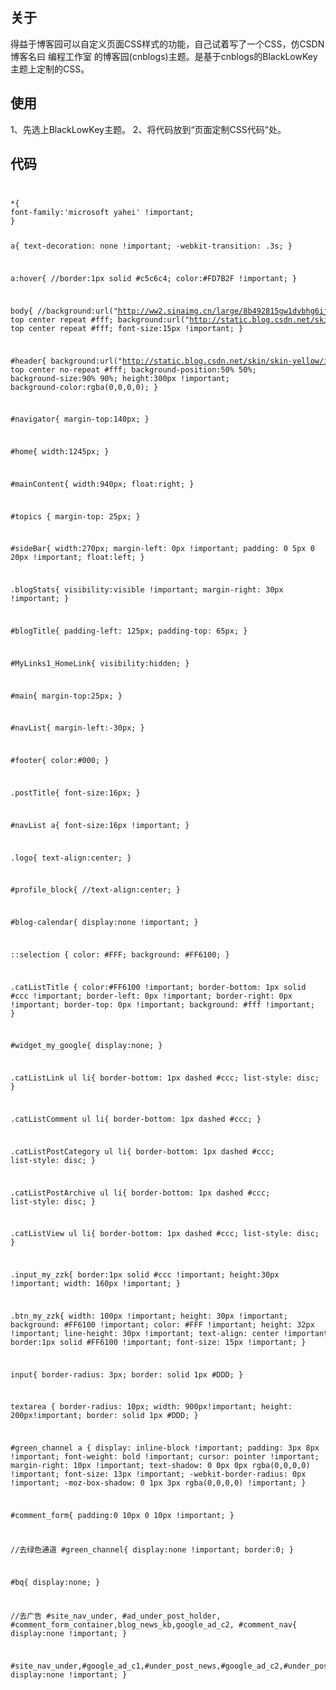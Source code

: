 <!DOCTYPE html>
<html lang="en" class="">
  <head prefix="og: http://ogp.me/ns# fb: http://ogp.me/ns/fb# object: http://ogp.me/ns/object# article: http://ogp.me/ns/article# profile: http://ogp.me/ns/profile#">
  <body>
<h2>关于</h2>
<p>得益于博客园可以自定义页面CSS样式的功能，自己试着写了一个CSS，仿CSDN博客名曰 编程工作室 的博客园(cnblogs)主题。是基于cnblogs的BlackLowKey主题上定制的CSS。</p>
<h2>使用</h2>
1、先选上BlackLowKey主题。
2、将代码放到“页面定制CSS代码”处。
<h2>代码</h2>
<code>
<pre>
*{
font-family:'microsoft yahei' !important;
}

a{
text-decoration: none !important;
-webkit-transition: .3s;
}

a:hover{
//border:1px solid  #c5c6c4;
color:#FD7B2F !important;
}

body{
 //background:url("http://ww2.sinaimg.cn/large/8b492815gw1dvbhg6ijgbj.jpg") top center repeat #fff; 
 background:url("http://static.blog.csdn.net/skin/skin-yellow/images/bg-yellow.png") top center repeat #fff; 
 font-size:15px !important;
}

#header{
background:url("http://static.blog.csdn.net/skin/skin-yellow/images/title-yellow.png") top center no-repeat #fff; 
background-position:50% 50%; 
background-size:90% 90%;
height:300px !important;
background-color:rgba(0,0,0,0);
}

#navigator{
margin-top:140px;
}

#home{
width:1245px;
}

#mainContent{
width:940px;
float:right;
}

#topics {
margin-top: 25px;
}

#sideBar{
width:270px;
margin-left: 0px !important;
padding: 0 5px 0 20px !important;
float:left;
}

.blogStats{
visibility:visible !important;
margin-right: 30px !important;
}

#blogTitle{
padding-left: 125px;
padding-top: 65px;
}

#MyLinks1_HomeLink{
visibility:hidden;
}

#main{
margin-top:25px;
}

#navList{
margin-left:-30px;
}

#footer{
color:#000;
}

.postTitle{
font-size:16px;
}

#navList a{
font-size:16px !important;
}

.logo{
text-align:center;
}

#profile_block{
//text-align:center;
}

#blog-calendar{
display:none !important;
}

::selection {
color: #FFF;
background: #FF6100;
}

.catListTitle {
color:#FF6100 !important;
border-bottom: 1px solid #ccc !important;
border-left: 0px !important;
border-right: 0px !important;
border-top: 0px !important;
background: #fff !important;
}

#widget_my_google{
display:none;
}

.catListLink ul li{
border-bottom: 1px dashed #ccc;
list-style: disc;
}

.catListComment ul li{
border-bottom: 1px dashed #ccc;
}

.catListPostCategory ul li{
border-bottom: 1px dashed #ccc;
list-style: disc;
}

.catListPostArchive ul li{
border-bottom: 1px dashed #ccc;
list-style: disc;
}

.catListView ul li{
border-bottom: 1px dashed #ccc;
list-style: disc;
}

.input_my_zzk{
border:1px solid #ccc !important;
height:30px !important;
width: 160px !important;
}

.btn_my_zzk{
width: 100px !important;
height: 30px !important;
background: #FF6100 !important;
color: #FFF !important;
height: 32px !important;
line-height: 30px !important;
text-align: center !important;
border:1px solid #FF6100 !important;
font-size: 15px !important;
}

input{
border-radius: 3px;
border: solid 1px #DDD;
}

textarea {
border-radius: 10px;
width: 900px!important;
height: 200px!important;
border: solid 1px #DDD;
}

#green_channel a {
display: inline-block !important;
padding: 3px 8px !important;
font-weight: bold !important;
cursor: pointer !important;
margin-right: 10px !important;
text-shadow: 0 0px 0px rgba(0,0,0,0) !important;
font-size: 13px !important;
-webkit-border-radius: 0px !important;
-moz-box-shadow: 0 1px 3px rgba(0,0,0,0) !important;
}

#comment_form{
padding:0 10px 0 10px !important;
}

//去绿色通道
#green_channel{
display:none !important;
border:0;
}

#bq{
display:none;
}

//去广告
#site_nav_under, #ad_under_post_holder, #comment_form_container,blog_news_kb,google_ad_c2, #comment_nav{
display:none !important;
}

#site_nav_under,#google_ad_c1,#under_post_news,#google_ad_c2,#under_post_kb{
display:none !important;
}
</pre>
</code>
</body>
</html>
